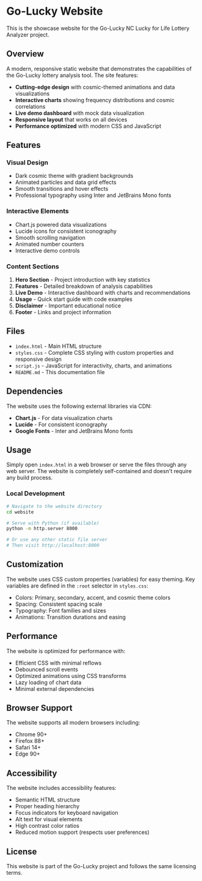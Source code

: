 # Go-Lucky Website

This is the showcase website for the Go-Lucky NC Lucky for Life Lottery Analyzer project.

## Overview

A modern, responsive static website that demonstrates the capabilities of the Go-Lucky lottery analysis tool. The site features:

- **Cutting-edge design** with cosmic-themed animations and data visualizations
- **Interactive charts** showing frequency distributions and cosmic correlations
- **Live demo dashboard** with mock data visualization
- **Responsive layout** that works on all devices
- **Performance optimized** with modern CSS and JavaScript

## Features

### Visual Design
- Dark cosmic theme with gradient backgrounds
- Animated particles and data grid effects
- Smooth transitions and hover effects
- Professional typography using Inter and JetBrains Mono fonts

### Interactive Elements
- Chart.js powered data visualizations
- Lucide icons for consistent iconography
- Smooth scrolling navigation
- Animated number counters
- Interactive demo controls

### Content Sections
1. **Hero Section** - Project introduction with key statistics
2. **Features** - Detailed breakdown of analysis capabilities
3. **Live Demo** - Interactive dashboard with charts and recommendations
4. **Usage** - Quick start guide with code examples
5. **Disclaimer** - Important educational notice
6. **Footer** - Links and project information

## Files

- `index.html` - Main HTML structure
- `styles.css` - Complete CSS styling with custom properties and responsive design
- `script.js` - JavaScript for interactivity, charts, and animations
- `README.md` - This documentation file

## Dependencies

The website uses the following external libraries via CDN:

- **Chart.js** - For data visualization charts
- **Lucide** - For consistent iconography
- **Google Fonts** - Inter and JetBrains Mono fonts

## Usage

Simply open `index.html` in a web browser or serve the files through any web server. The website is completely self-contained and doesn't require any build process.

### Local Development

```bash
# Navigate to the website directory
cd website

# Serve with Python (if available)
python -m http.server 8000

# Or use any other static file server
# Then visit http://localhost:8000
```

## Customization

The website uses CSS custom properties (variables) for easy theming. Key variables are defined in the `:root` selector in `styles.css`:

- Colors: Primary, secondary, accent, and cosmic theme colors
- Spacing: Consistent spacing scale
- Typography: Font families and sizes
- Animations: Transition durations and easing

## Performance

The website is optimized for performance with:

- Efficient CSS with minimal reflows
- Debounced scroll events
- Optimized animations using CSS transforms
- Lazy loading of chart data
- Minimal external dependencies

## Browser Support

The website supports all modern browsers including:

- Chrome 90+
- Firefox 88+
- Safari 14+
- Edge 90+

## Accessibility

The website includes accessibility features:

- Semantic HTML structure
- Proper heading hierarchy
- Focus indicators for keyboard navigation
- Alt text for visual elements
- High contrast color ratios
- Reduced motion support (respects user preferences)

## License

This website is part of the Go-Lucky project and follows the same licensing terms.